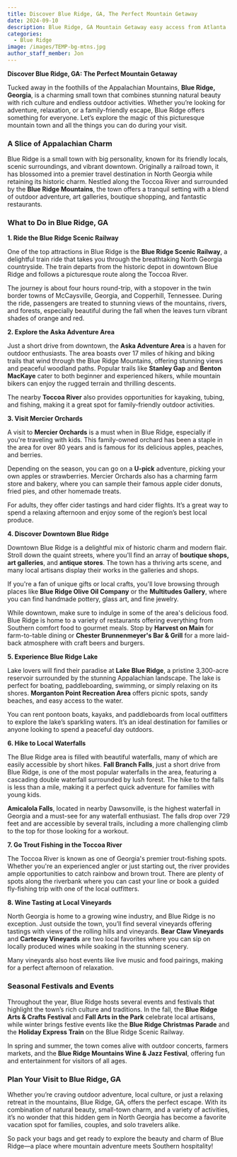 ```yaml
---
title: Discover Blue Ridge, GA, The Perfect Mountain Getaway
date: 2024-09-10
description: Blue Ridge, GA Mountain Getaway easy access from Atlanta
categories:
  - Blue Ridge
image: /images/TEMP-bg-mtns.jpg
author_staff_member: Jon
---
```

**Discover Blue Ridge, GA: The Perfect Mountain Getaway**

Tucked away in the foothills of the Appalachian Mountains, **Blue Ridge, Georgia**, is a charming small town that combines stunning natural beauty with rich culture and endless outdoor activities. Whether you’re looking for adventure, relaxation, or a family-friendly escape, Blue Ridge offers something for everyone. Let’s explore the magic of this picturesque mountain town and all the things you can do during your visit.

### A Slice of Appalachian Charm

Blue Ridge is a small town with big personality, known for its friendly locals, scenic surroundings, and vibrant downtown. Originally a railroad town, it has blossomed into a premier travel destination in North Georgia while retaining its historic charm. Nestled along the Toccoa River and surrounded by the **Blue Ridge Mountains**, the town offers a tranquil setting with a blend of outdoor adventure, art galleries, boutique shopping, and fantastic restaurants.

### What to Do in Blue Ridge, GA

**1. Ride the Blue Ridge Scenic Railway**

One of the top attractions in Blue Ridge is the **Blue Ridge Scenic Railway**, a delightful train ride that takes you through the breathtaking North Georgia countryside. The train departs from the historic depot in downtown Blue Ridge and follows a picturesque route along the Toccoa River.

The journey is about four hours round-trip, with a stopover in the twin border towns of McCaysville, Georgia, and Copperhill, Tennessee. During the ride, passengers are treated to stunning views of the mountains, rivers, and forests, especially beautiful during the fall when the leaves turn vibrant shades of orange and red.

**2. Explore the Aska Adventure Area**

Just a short drive from downtown, the **Aska Adventure Area** is a haven for outdoor enthusiasts. The area boasts over 17 miles of hiking and biking trails that wind through the Blue Ridge Mountains, offering stunning views and peaceful woodland paths. Popular trails like **Stanley Gap** and **Benton MacKaye** cater to both beginner and experienced hikers, while mountain bikers can enjoy the rugged terrain and thrilling descents.

The nearby **Toccoa River** also provides opportunities for kayaking, tubing, and fishing, making it a great spot for family-friendly outdoor activities.

**3. Visit Mercier Orchards**

A visit to **Mercier Orchards** is a must when in Blue Ridge, especially if you're traveling with kids. This family-owned orchard has been a staple in the area for over 80 years and is famous for its delicious apples, peaches, and berries.

Depending on the season, you can go on a **U-pick** adventure, picking your own apples or strawberries. Mercier Orchards also has a charming farm store and bakery, where you can sample their famous apple cider donuts, fried pies, and other homemade treats.

For adults, they offer cider tastings and hard cider flights. It’s a great way to spend a relaxing afternoon and enjoy some of the region’s best local produce.

**4. Discover Downtown Blue Ridge**

Downtown Blue Ridge is a delightful mix of historic charm and modern flair. Stroll down the quaint streets, where you'll find an array of **boutique shops, art galleries**, and **antique stores**. The town has a thriving arts scene, and many local artisans display their works in the galleries and shops.

If you're a fan of unique gifts or local crafts, you'll love browsing through places like **Blue Ridge Olive Oil Company** or the **Multitudes Gallery**, where you can find handmade pottery, glass art, and fine jewelry.

While downtown, make sure to indulge in some of the area's delicious food. Blue Ridge is home to a variety of restaurants offering everything from Southern comfort food to gourmet meals. Stop by **Harvest on Main** for farm-to-table dining or **Chester Brunnenmeyer's Bar & Grill** for a more laid-back atmosphere with craft beers and burgers.

**5. Experience Blue Ridge Lake**

Lake lovers will find their paradise at **Lake Blue Ridge**, a pristine 3,300-acre reservoir surrounded by the stunning Appalachian landscape. The lake is perfect for boating, paddleboarding, swimming, or simply relaxing on its shores. **Morganton Point Recreation Area** offers picnic spots, sandy beaches, and easy access to the water.

You can rent pontoon boats, kayaks, and paddleboards from local outfitters to explore the lake’s sparkling waters. It’s an ideal destination for families or anyone looking to spend a peaceful day outdoors.

**6. Hike to Local Waterfalls**

The Blue Ridge area is filled with beautiful waterfalls, many of which are easily accessible by short hikes. **Fall Branch Falls**, just a short drive from Blue Ridge, is one of the most popular waterfalls in the area, featuring a cascading double waterfall surrounded by lush forest. The hike to the falls is less than a mile, making it a perfect quick adventure for families with young kids.

**Amicalola Falls**, located in nearby Dawsonville, is the highest waterfall in Georgia and a must-see for any waterfall enthusiast. The falls drop over 729 feet and are accessible by several trails, including a more challenging climb to the top for those looking for a workout.

**7. Go Trout Fishing in the Toccoa River**

The Toccoa River is known as one of Georgia's premier trout-fishing spots. Whether you're an experienced angler or just starting out, the river provides ample opportunities to catch rainbow and brown trout. There are plenty of spots along the riverbank where you can cast your line or book a guided fly-fishing trip with one of the local outfitters.

**8. Wine Tasting at Local Vineyards**

North Georgia is home to a growing wine industry, and Blue Ridge is no exception. Just outside the town, you’ll find several vineyards offering tastings with views of the rolling hills and vineyards. **Bear Claw Vineyards** and **Cartecay Vineyards** are two local favorites where you can sip on locally produced wines while soaking in the stunning scenery.

Many vineyards also host events like live music and food pairings, making for a perfect afternoon of relaxation.

### Seasonal Festivals and Events

Throughout the year, Blue Ridge hosts several events and festivals that highlight the town’s rich culture and traditions. In the fall, the **Blue Ridge Arts & Crafts Festival** and **Fall Arts in the Park** celebrate local artisans, while winter brings festive events like the **Blue Ridge Christmas Parade** and the **Holiday Express Train** on the Blue Ridge Scenic Railway.

In spring and summer, the town comes alive with outdoor concerts, farmers markets, and the **Blue Ridge Mountains Wine & Jazz Festival**, offering fun and entertainment for visitors of all ages.

### Plan Your Visit to Blue Ridge, GA

Whether you’re craving outdoor adventure, local culture, or just a relaxing retreat in the mountains, Blue Ridge, GA, offers the perfect escape. With its combination of natural beauty, small-town charm, and a variety of activities, it’s no wonder that this hidden gem in North Georgia has become a favorite vacation spot for families, couples, and solo travelers alike.

So pack your bags and get ready to explore the beauty and charm of Blue Ridge—a place where mountain adventure meets Southern hospitality!